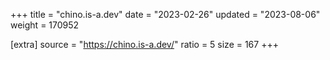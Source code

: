 +++
title = "chino.is-a.dev"
date = "2023-02-26"
updated = "2023-08-06"
weight = 170952

[extra]
source = "https://chino.is-a.dev/"
ratio = 5
size = 167
+++

